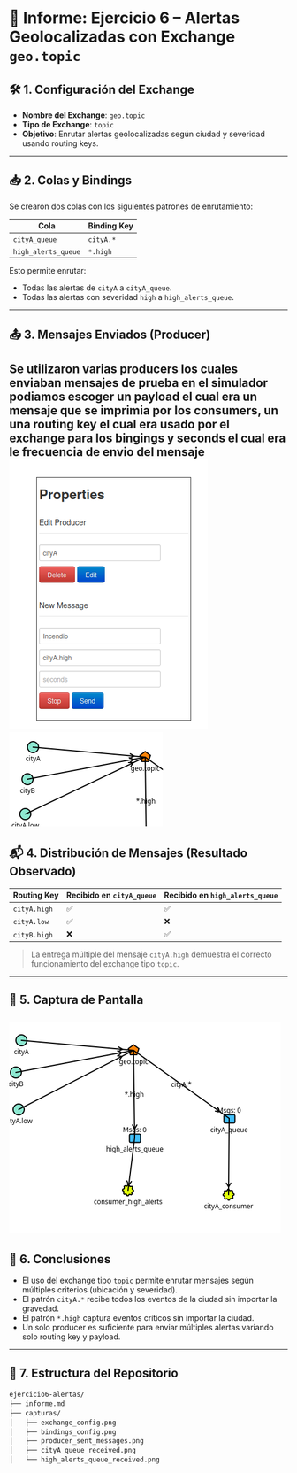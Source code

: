 # 📡 Informe: Ejercicio 6 – Alertas Geolocalizadas con Exchange `geo.topic`

## 🛠️ 1. Configuración del Exchange

- **Nombre del Exchange**: `geo.topic`
- **Tipo de Exchange**: `topic`
- **Objetivo**: Enrutar alertas geolocalizadas según ciudad y severidad usando routing keys.

---

## 📥 2. Colas y Bindings

Se crearon dos colas con los siguientes patrones de enrutamiento:

| Cola               | Binding Key |
|--------------------|-------------|
| `cityA_queue`      | `cityA.*`   |
| `high_alerts_queue`| `*.high`    |

Esto permite enrutar:
- Todas las alertas de `cityA` a `cityA_queue`.
- Todas las alertas con severidad `high` a `high_alerts_queue`.

---

## 📤 3. Mensajes Enviados (Producer)

Se utilizaron varias producers los cuales enviaban mensajes de prueba
en el simulador podiamos escoger un payload el cual era un mensaje que se imprimia por los consumers, un una routing key el cual era usado por el exchange para los bingings y seconds el cual era le frecuencia de envio del mensaje
![alt text](image-1.png)
![alt text](image-2.png)
---

## 📬 4. Distribución de Mensajes (Resultado Observado)

| Routing Key   | Recibido en `cityA_queue` | Recibido en `high_alerts_queue` |
|---------------|---------------------------|----------------------------------|
| `cityA.high`  | ✅                         | ✅                                |
| `cityA.low`   | ✅                         | ❌                                |
| `cityB.high`  | ❌                         | ✅                                |

> La entrega múltiple del mensaje `cityA.high` demuestra el correcto funcionamiento del exchange tipo `topic`.

---

## 📸 5. Captura de Pantalla

![alt text](image.png)
--

## 🧠 6. Conclusiones

- El uso del exchange tipo `topic` permite enrutar mensajes según múltiples criterios (ubicación y severidad).
- El patrón `cityA.*` recibe todos los eventos de la ciudad sin importar la gravedad.
- El patrón `*.high` captura eventos críticos sin importar la ciudad.
- Un solo producer es suficiente para enviar múltiples alertas variando solo routing key y payload.

---

## 📁 7. Estructura del Repositorio

```bash
ejercicio6-alertas/
├── informe.md
├── capturas/
│   ├── exchange_config.png
│   ├── bindings_config.png
│   ├── producer_sent_messages.png
│   ├── cityA_queue_received.png
│   └── high_alerts_queue_received.png
